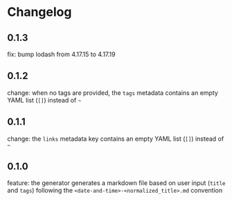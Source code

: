 # Changelog

## 0.1.3

fix: bump lodash from 4.17.15 to 4.17.19 

## 0.1.2

change: when no tags are provided, the `tags` metadata contains an empty YAML list (`[]`) instead of `~`

## 0.1.1

change: the `links` metadata key contains an empty YAML list (`[]`) instead of `~`

## 0.1.0

feature: the generator generates a markdown file based on user input (`title` and `tags`) following the `<date-and-time>-<normalized_title>.md` convention
